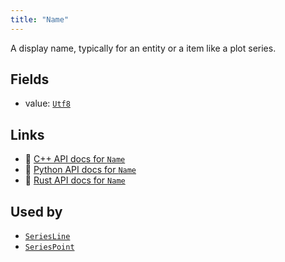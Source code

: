 ```yaml
---
title: "Name"
---
```


A display name, typically for an entity or a item like a plot series.

## Fields

* value: [`Utf8`](../datatypes/utf8.md)

## Links
 * 🌊 [C++ API docs for `Name`](https://ref.rerun.io/docs/cpp/stable/structrerun_1_1components_1_1Name.html)
 * 🐍 [Python API docs for `Name`](https://ref.rerun.io/docs/python/stable/common/components#rerun.components.Name)
 * 🦀 [Rust API docs for `Name`](https://docs.rs/rerun/latest/rerun/components/struct.Name.html)


## Used by

* [`SeriesLine`](../archetypes/series_line.md?speculative-link)
* [`SeriesPoint`](../archetypes/series_point.md?speculative-link)
